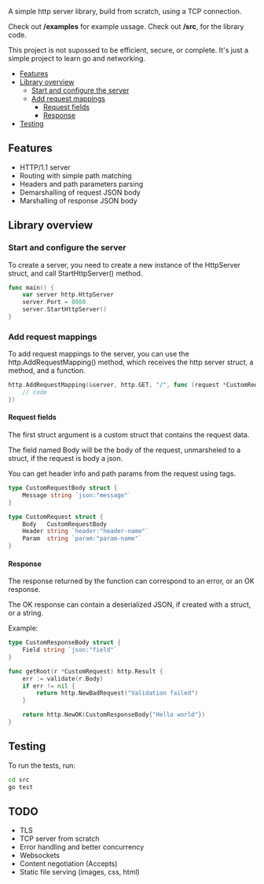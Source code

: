 A simple http server library, build from scratch, using a TCP connection.

Check out **/examples** for example ussage.
Check out **/src**, for the library code.

This project is not supossed to be efficient, secure, or complete. It's just a simple project to 
learn go and networking.

- [Features](#Features)
- [Library overview](#Library-overview)
    - [Start and configure the server](#Start-and-configure-the-server)
    - [Add request mappings](#Add-request-mappings)
        - [Request fields](#Request-fields)
        - [Response](#Response)
- [Testing](#Testing)

## Features
- HTTP/1.1 server
- Routing with simple path matching
- Headers and path parameters parsing
- Demarshalling of request JSON body
- Marshalling of response JSON body

## Library overview
### Start and configure the server
To create a server, you need to create a new instance of the HttpServer struct, and call
StartHttpServer() method.

```go
func main() {
    var server http.HttpServer
    server.Port = 8080
    server.StartHttpServer()
}
```

### Add request mappings
To add request mappings to the server, you can use the http.AddRequestMapping() method, which 
receives the http server struct, a method, and a function.

```go
http.AddRequestMapping(&server, http.GET, "/", func (request *CustomRequest) http.Result { 
    // code
})
```

#### Request fields
The first struct argument is a custom struct that contains the request data.

The field named Body will be the body of the request, unmarsheled to a struct, if the request is 
body a json.

You can get header info and path params from the request using tags.

```go
type CustomRequestBody struct {
    Message string `json:"message"`
}

type CustomRequest struct {
    Body   CustomRequestBody
    Header string `header:"header-name"`
    Param  string `param:"param-name"`
}
```

#### Response
The response returned by the function can correspond to an error, or an OK response.

The OK response can contain a deserialized JSON, if created with a struct, or a string.

Example:
```go
type CustomResponseBody struct {
    Field string `json:"field"`
}

func getRoot(r *CustomRequest) http.Result {
    err := validate(r.Body)
    if err != nil {
        return http.NewBadRequest("Validation failed")
    }

    return http.NewOK(CustomResponseBody{"Hello world"})
}
```

## Testing
To run the tests, run:

```bash
cd src
go test
```

## TODO
- TLS
- TCP server from scratch
- Error handling and better concurrency
- Websockets
- Content negotiation (Accepts)
- Static file serving (images, css, html)

